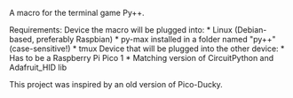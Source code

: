 A macro for the terminal game Py++.

Requirements:
  Device the macro will be plugged into:
    * Linux (Debian-based, preferably Raspbian)
    * py-max installed in a folder named "py++" (case-sensitive!)
    * tmux
  Device that will be plugged into the other device:
    * Has to be a Raspberry Pi Pico 1
    * Matching version of CircuitPython and Adafruit_HID lib
  

This project was inspired by an old version of Pico-Ducky.
